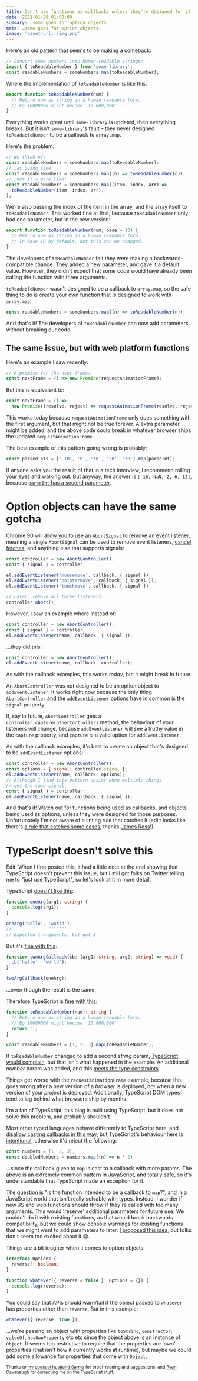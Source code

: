 ```yaml
---
title: Don't use functions as callbacks unless they're designed for it
date: 2021-01-29 01:00:00
summary: …same goes for option objects.
meta: …same goes for option objects.
image: 'asset-url:./img.png'
---
```


Here's an old pattern that seems to be making a comeback:

```js
// Convert some numbers into human-readable strings:
import { toReadableNumber } from 'some-library';
const readableNumbers = someNumbers.map(toReadableNumber);
```

Where the implementation of `toReadableNumber` is like this:

```js
export function toReadableNumber(num) {
  // Return num as string in a human readable form.
  // Eg 10000000 might become '10,000,000'
}
```

Everything works great until `some-library` is updated, then everything breaks. But it isn't `some-library`'s fault – they never designed `toReadableNumber` to be a callback to `array.map`.

Here's the problem:

```js
// We think of:
const readableNumbers = someNumbers.map(toReadableNumber);
// …as being like:
const readableNumbers = someNumbers.map((n) => toReadableNumber(n));
// …but it's more like:
const readableNumbers = someNumbers.map((item, index, arr) =>
  toReadableNumber(item, index, arr),
);
```

We're also passing the index of the item in the array, and the array itself to `toReadableNumber`. This worked fine at first, because `toReadableNumber` only had one parameter, but in the new version:

```js
export function toReadableNumber(num, base = 10) {
  // Return num as string in a human readable form.
  // In base 10 by default, but this can be changed.
}
```

The developers of `toReadableNumber` felt they were making a backwards-compatible change. They added a new parameter, and gave it a default value. However, they didn't expect that some code would have already been calling the function with three arguments.

`toReadableNumber` wasn't designed to be a callback to `array.map`, so the safe thing to do is create your own function that _is_ designed to work with `array.map`:

```js
const readableNumbers = someNumbers.map((n) => toReadableNumber(n));
```

And that's it! The developers of `toReadableNumber` can now add parameters without breaking our code.

## The same issue, but with web platform functions

Here's an example I saw recently:

```js
// A promise for the next frame:
const nextFrame = () => new Promise(requestAnimationFrame);
```

But this is equivalent to:

```js
const nextFrame = () =>
  new Promise((resolve, reject) => requestAnimationFrame(resolve, reject));
```

This works today because `requestAnimationFrame` only does something with the first argument, but that might not be true forever. A extra parameter might be added, and the above code could break in whatever browser ships the updated `requestAnimationFrame`.

The best example of this pattern going wrong is probably:

```js
const parsedInts = ['-10', '0', '10', '20', '30'].map(parseInt);
```

If anyone asks you the result of that in a tech interview, I recommend rolling your eyes and walking out. But anyway, the answer is `[-10, NaN, 2, 6, 12]`, because [`parseInt` has a second parameter](https://developer.mozilla.org/en-US/docs/Web/JavaScript/Reference/Global_Objects/parseInt).

# Option objects can have the same gotcha

Chrome 90 will allow you to use an `AbortSignal` to remove an event listener, meaning a single `AbortSignal` can be used to remove event listeners, [cancel fetches](https://developers.google.com/web/updates/2017/09/abortable-fetch), and anything else that supports signals:

```js
const controller = new AbortController();
const { signal } = controller;

el.addEventListener('mousemove', callback, { signal });
el.addEventListener('pointermove', callback, { signal });
el.addEventListener('touchmove', callback, { signal });

// Later, remove all three listeners:
controller.abort();
```

However, I saw an example where instead of:

```js
const controller = new AbortController();
const { signal } = controller;
el.addEventListener(name, callback, { signal });
```

…they did this:

```js
const controller = new AbortController();
el.addEventListener(name, callback, controller);
```

As with the callback examples, this works _today_, but it might break in future.

An `AbortController` was not designed to be an option object to `addEventListener`. It works right now because the only thing [`AbortController`](https://dom.spec.whatwg.org/#abortcontroller) and the [`addEventListener` options](https://dom.spec.whatwg.org/#dictdef-addeventlisteneroptions) have in common is the `signal` property.

If, say in future, `AbortController` gets a `controller.capture(otherController)` method, the behaviour of your listeners will change, because `addEventListener` will see a truthy value in the `capture` property, and `capture` is a valid option for `addEventListener`.

As with the callback examples, it's best to create an object that's designed to be `addEventListener` options:

```js
const controller = new AbortController();
const options = { signal: controller.signal };
el.addEventListener(name, callback, options);
// Although I find this pattern easier when multiple things
// get the same signal:
const { signal } = controller;
el.addEventListener(name, callback, { signal });
```

And that's it! Watch out for functions being used as callbacks, and objects being used as options, unless they were designed for those purposes. Unfortunately I'm not aware of a linting rule that catches it (edit: looks like there's [a rule that catches some cases](https://github.com/sindresorhus/eslint-plugin-unicorn/blob/main/docs/rules/no-array-callback-reference.md), thanks [James Ross](https://twitter.com/CherryJimbo/status/1355190401037180931)!).

# TypeScript doesn't solve this

Edit: When I first posted this, it had a little note at the end showing that TypeScript doesn't prevent this issue, but I still got folks on Twitter telling me to "just use TypeScript", so let's look at it in more detail.

TypeScript [doesn't like this](https://www.typescriptlang.org/play?ts=4.2.0-beta#code/GYVwdgxgLglg9mABAgpgQQE4HMAUBDbARgC5EBnKDGMLASkQG8AoRRCBMuAGxQDou4uAlkK0A3EwC+TJqky4A5AAsUXAQoA0iBQHc4GLgBMF4oA):

```ts
function oneArg(arg1: string) {
  console.log(arg1);
}

oneArg('hello', 'world');
//              ^^^^^^^
// Expected 1 arguments, but got 2.
```

But it's [fine with this](https://www.typescriptlang.org/play?ts=4.2.0-beta#code/GYVwdgxgLglg9mABAgpgQQE4HMAUBDbARgC5EBnKDGMLASkQG8AoRRCBMuAGxQDou4uAlkK0A3EwC+TJqEiwEiKAHc4mLAGE8XLgCM8EANY4Iu0viKkKVGgBpEwgExXK1OogC8APkQA3ODAAJvTMrKY4AOQAFig6cBH2EaoYXIER4lIyKmrYWjr6Rjio6uJAA):

```ts
function twoArgCallback(cb: (arg1: string, arg2: string) => void) {
  cb('hello', 'world');
}

twoArgCallback(oneArg);
```

…even though the result is the same.

Therefore TypeScript is [fine with this](https://www.typescriptlang.org/play?ts=4.2.0-beta&ssl=7&ssc=57&pln=1&pc=1#code/GYVwdgxgLglg9mABFOAlApgQwCaYEYA26AciALZ7oBOAFGOQFyL0XUCUTAzlFTGAOaIA3gChEiAPQTEGKCCpIWiTJ0TdeAxH2WIAFuUxIqWXIXSJgcKmQB0YydICiggIwAGD57eIyMfrqhESgg4MnMAcncAGk8Yj3D7YzkFRHDwgG4RAF8RERCwbkRjHHwiUlYqVQBeRABtFyjEACZGgGYAXRsyTAAHGhQMErNyyio2dKA):

```ts
function toReadableNumber(num): string {
  // Return num as string in a human readable form.
  // Eg 10000000 might become '10,000,000'
  return '';
}

const readableNumbers = [1, 2, 3].map(toReadableNumber);
```

If `toReadableNumber` changed to add a second _string_ param, [TypeScript would complain](https://www.typescriptlang.org/play?ts=4.2.0-beta&ssl=7&ssc=57&pln=1&pc=1#code/GYVwdgxgLglg9mABFOAlApgQwCaYEYA26AciALZ7oBOAFGOQFyL0XUA0iA7gBaZToA3akwDOUKjDABzAJSjxkqYgDeAKESIA9JsQYoIKkhaJMIxGInTEkk4m7lMSKllyF0iYHCpkAdOq06AKJKAIwADBGRYYhkMFLcUIiUEHBk7gDk4WyR2RHp-s76hojp6QDcqgC+qqopYGKIzjj4RKSsVGYAvIgA2iEcAEwcAMwAuj5kmAAONCgYzW5tlFQyZUA), but that isn't what happened in the example. An additional _number_ param was added, and this [meets the type constraints](https://www.typescriptlang.org/play?ts=4.2.0-beta#code/GYVwdgxgLglg9mABFOAlApgQwCaYEYA26AciALZ7oBOAFGOQFyL0XUA0iA7gBaZToA3akxaUqASiYBnKFRhgA5ogDeAKESIA9JsQYoIKkhaJMUxDLmLE8k4m7lMSKllyF0iYHCpkAdOq06AKJKAIwADBGRYYhkMArcUIiUEHBk7gDk4WyR2RHp-s76hojp6QDcqgC+qqopYDKIzjj4RKSsVGYAvIgA2iEcAEwcAMwAuj5kmAAONCgYzW5tYuJlQA).

Things get worse with the `requestAnimationFrame` example, because this goes wrong after a new version of a _browser_ is deployed, not when a new version of your _project_ is deployed. Additionally, TypeScript DOM types tend to lag behind what browsers ship by months.

I'm a fan of TypeScript, this blog is built using TypeScript, but it does not solve this problem, and probably shouldn't.

Most other typed languages behave differently to TypeScript here, and [disallow casting callbacks in this way](https://dartpad.dev/342c8d1bb4779bd1ff10610bb3e9ac30), but TypeScript's behaviour here is [intentional](https://github.com/Microsoft/TypeScript/wiki/FAQ#why-are-functions-with-fewer-parameters-assignable-to-functions-that-take-more-parameters), otherwise it'd reject the following:

```ts
const numbers = [1, 2, 3];
const doubledNumbers = numbers.map((n) => n * 2);
```

…since the callback given to `map` is cast to a callback with more params. The above is an extremely common pattern in JavaScript, and totally safe, so it's understandable that TypeScript made an exception for it.

The question is "is the function intended to be a callback to `map`?", and in a JavaScript world that isn't really solvable with types. Instead, I wonder if new JS and web functions should throw if they're called with too many arguments. This would 'reserve' additional parameters for future use. We couldn't do it with existing functions, as that would break backwards compatibility, but we could show console warnings for existing functions that we might want to add parameters to later. [I proposed this idea](https://github.com/heycam/webidl/issues/954), but folks don't seem too excited about it 😀.

Things are a bit tougher when it comes to option objects:

```ts
interface Options {
  reverse?: boolean;
}

function whatever({ reverse = false }: Options = {}) {
  console.log(reverse);
}
```

You could say that APIs should warn/fail if the object passed to `whatever` has properties other than `reverse`. But in this example:

```ts
whatever({ reverse: true });
```

…we're passing an object with properties like `toString`, `constructor`, `valueOf`, `hasOwnProperty` etc etc since the object above is an instance of `Object`. It seems too restrictive to require that the properties are 'own' properties (that isn't how it currently works at runtime), but maybe we could add some allowance for properties that come with `Object`.

<small>

Thanks to [my podcast husband](https://http203.libsyn.com/) [Surma](https://twitter.com/DasSurma) for proof-reading and suggestions, and [Ryan Cavanaugh](https://twitter.com/SeaRyanC) for correcting me on the TypeScript stuff.

</small>
